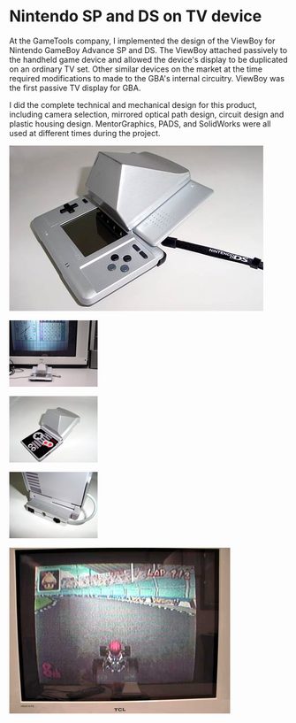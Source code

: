# Nintendo SP and DS on TV device

At the GameTools company, I implemented the design of the ViewBoy for Nintendo GameBoy Advance SP and DS. The ViewBoy attached passively to the handheld game device and allowed the device's display to be duplicated on an ordinary TV set. Other similar devices on the market at the time required modifications to made to the GBA's internal circuitry. ViewBoy was the first passive TV display for GBA.

I did the complete technical and mechanical design for this product, including camera selection, mirrored optical path design, circuit design and plastic housing design. MentorGraphics, PADS, and SolidWorks were all used at different times during the project.

![View Body - DS version](/projects/view_boy/060502_8.jpg)

![View Body - On TV](/projects/view_boy/viewboy2-3645.jpg)

![View Body - SP Version](/projects/view_boy/viewboy21-3647.jpg)

![View Body - SP Version Connectors](/projects/view_boy/viewboy23-3649.jpg)

![View Body - Screenshot](/projects/view_boy/DSonTV2.jpg)
